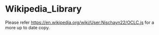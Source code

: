 Wikipedia_Library
=================


Please refer https://en.wikipedia.org/wiki/User:Nischayn22/OCLC.js for a more up to date copy.
